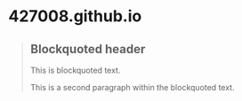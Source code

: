 # 427008.github.io
> ## Blockquoted header
>
> This is blockquoted text.
>
> This is a second paragraph within the blockquoted text.
